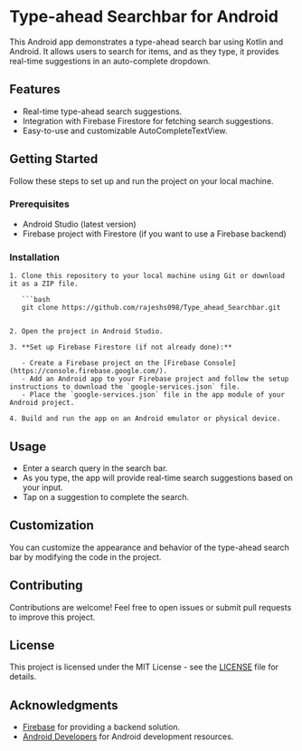 
# Type-ahead Searchbar for Android

This Android app demonstrates a type-ahead search bar using Kotlin and Android. It allows users to search for items, and as they type, it provides real-time suggestions in an auto-complete dropdown.

## Features

- Real-time type-ahead search suggestions.
- Integration with Firebase Firestore for fetching search suggestions.
- Easy-to-use and customizable AutoCompleteTextView.

## Getting Started

Follow these steps to set up and run the project on your local machine.

### Prerequisites

- Android Studio (latest version)
- Firebase project with Firestore (if you want to use a Firebase backend)

### Installation
```
1. Clone this repository to your local machine using Git or download it as a ZIP file.

   ```bash
   git clone https://github.com/rajeshs098/Type_ahead_Searchbar.git
  

2. Open the project in Android Studio.

3. **Set up Firebase Firestore (if not already done):**

   - Create a Firebase project on the [Firebase Console](https://console.firebase.google.com/).
   - Add an Android app to your Firebase project and follow the setup instructions to download the `google-services.json` file.
   - Place the `google-services.json` file in the app module of your Android project.

4. Build and run the app on an Android emulator or physical device.
 ```
## Usage

- Enter a search query in the search bar.
- As you type, the app will provide real-time search suggestions based on your input.
- Tap on a suggestion to complete the search.

## Customization

You can customize the appearance and behavior of the type-ahead search bar by modifying the code in the project.

## Contributing

Contributions are welcome! Feel free to open issues or submit pull requests to improve this project.

## License

This project is licensed under the MIT License - see the [LICENSE](LICENSE) file for details.

## Acknowledgments

- [Firebase](https://firebase.google.com/) for providing a backend solution.
- [Android Developers](https://developer.android.com/) for Android development resources.
